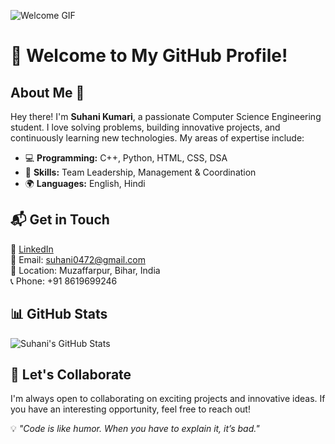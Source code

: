 ![Welcome GIF]([https://media.giphy.com/media/hvRJCLFzcasrR4ia7z/giphy.gif](https://media.giphy.com/media/v1.Y2lkPTc5MGI3NjExMDNwZmo3MjBsZmh5bGhsY2x5dXd6bnh6YW91b3F4eTB3cmViYzN2MCZlcD12MV9naWZzX3NlYXJjaCZjdD1n/RbDKaczqWovIugyJmW/giphy.gif))

# 👋 Welcome to My GitHub Profile!

## About Me 🚀

Hey there! I'm **Suhani Kumari**, a passionate Computer Science Engineering student. I love solving problems, building innovative projects, and continuously learning new technologies. My areas of expertise include:

- 💻 **Programming:** C++, Python, HTML, CSS, DSA
- 🎯 **Skills:** Team Leadership, Management & Coordination
- 🌍 **Languages:** English, Hindi

## 📬 Get in Touch

🔗 [LinkedIn](https://www.linkedin.com/in/suhani-kumari-01085127b)  
📧 Email: suhani0472@gmail.com  
📍 Location: Muzaffarpur, Bihar, India  
📞 Phone: +91 8619699246  

## 📊 GitHub Stats

![Suhani's GitHub Stats](https://github-readme-stats.vercel.app/api?username=your-github-username&show_icons=true&theme=radical)

## 🚀 Let's Collaborate

I'm always open to collaborating on exciting projects and innovative ideas. If you have an interesting opportunity, feel free to reach out!

💡 *"Code is like humor. When you have to explain it, it’s bad."*
